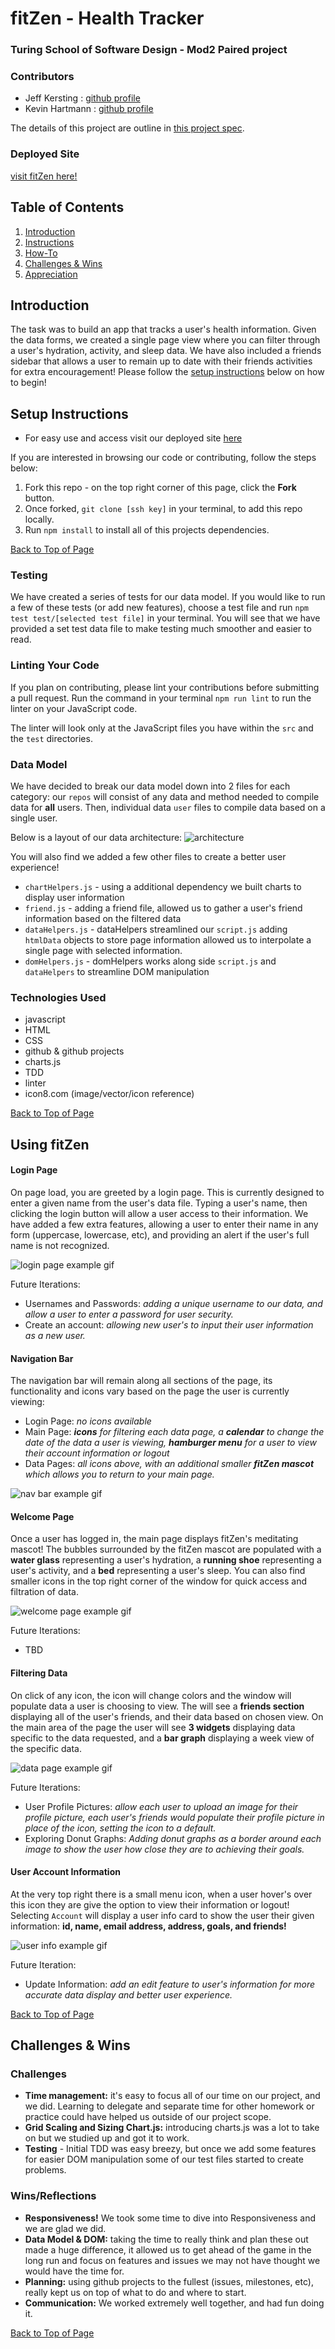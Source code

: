 # fitZen - Health Tracker
### Turing School of Software Design - Mod2 Paired project

### Contributors
- Jeff Kersting : [github profile](https://github.com/JeffKersting)
- Kevin Hartmann : [github profile](https://github.com/kevinhartmann23)

The details of this project are outline in [this project spec](http://frontend.turing.io/projects/fitlit.html).

### Deployed Site
[visit fitZen here!](https://kevinhartmann23.github.io/fitlit/src/index.html)

## Table of Contents
1. [Introduction](#introduction)
2. [Instructions](#setup-instructions)
3. [How-To](#using-fitzen)
4. [Challenges & Wins](#challenges-&-wins)
5. [Appreciation](#appreciation)

## Introduction
  The task was to build an app that tracks a user's health information. Given the data forms, we created a single page view where you can filter through a user's hydration, activity, and sleep data. We have also included a friends sidebar that allows a user to remain up to date with their friends activities for extra encouragement! Please follow the [setup instructions](#setup-instructions) below on how to begin!

## Setup Instructions

- For easy use and access visit our deployed site [here]()

If you are interested in browsing our code or contributing, follow the steps below:
  1. Fork this repo - on the top right corner of this page, click the **Fork** button.
  2. Once forked, `git clone [ssh key]` in your terminal, to add this repo locally.
  3. Run `npm install` to install all of this projects dependencies.

[Back to Top of Page](#table-of-contents)

### Testing

We have created a series of tests for our data model. If you would like to run a few of these tests (or add new features), choose a test file and run `npm test test/[selected test file]` in your terminal.
You will see that we have provided a set test data file to make testing much smoother and easier to read.

### Linting Your Code

If you plan on contributing, please lint your contributions before submitting a pull request.
Run the command in your terminal `npm run lint` to run the linter on your JavaScript code.

The linter will look only at the JavaScript files you have within the `src` and the `test` directories.

### Data Model

We have decided to break our data model down into 2 files for each category: our `repos` will consist of any data and method needed to compile data for **all** users. Then, individual data `user` files to compile data based on a single user.

Below is a layout of our data architecture:
![architecture](./assets/fitLitArch.png)

You will also find we added a few other files to create a better user experience!
- `chartHelpers.js` - using a additional dependency we built charts to display user information
- `friend.js` - adding a friend file, allowed us to gather a user's friend information based on the filtered data
- `dataHelpers.js` - dataHelpers streamlined our `script.js` adding `htmlData` objects to store page information allowed us to interpolate a single page with selected information.
- `domHelpers.js` - domHelpers works along side `script.js` and `dataHelpers` to streamline DOM manipulation

### Technologies Used
- javascript
- HTML
- CSS
- github & github projects
- charts.js
- TDD
- linter
- icon8.com (image/vector/icon reference)

[Back to Top of Page](#table-of-contents)

## Using fitZen

#### Login Page
On page load, you are greeted by a login page. This is currently designed to enter a given name from the user's data file. Typing a user's name, then clicking the login button will allow a user access to their information. We have added a few extra features, allowing a user to enter their name in any form (uppercase, lowercase, etc), and providing an alert if the user's full name is not recognized.

![login page example gif](https://media.giphy.com/media/llyx2CbXAPdWkQAYfG/giphy.gif)

Future Iterations:
- Usernames and Passwords: _adding a unique username to our data, and allow a user to enter a password for user security._
- Create an account: _allowing new user's to input their user information as a new user._

#### Navigation Bar
The navigation bar will remain along all sections of the page, its functionality and icons vary based on the page the user is currently viewing:
- Login Page: _no icons available_
- Main Page: _**icons** for filtering each data page, a **calendar** to change the date of the data a user is viewing, **hamburger menu** for a user to view their account information or logout_
- Data Pages: _all icons above, with an additional smaller **fitZen mascot** which allows you to return to your main page._

![nav bar example gif](https://media.giphy.com/media/Tj88gHEshTDUrPUfLc/giphy.gif)

#### Welcome Page
Once a user has logged in, the main page displays fitZen's meditating mascot! The bubbles surrounded by the fitZen mascot are populated with a **water glass** representing a user's hydration, a **running shoe** representing a user's activity, and a **bed** representing a user's sleep. You can also find smaller icons in the top right corner of the window for quick access and filtration of data.

![welcome page example gif](https://media.giphy.com/media/Tj88gHEshTDUrPUfLc/giphy.gif)

Future Iterations:
- TBD

#### Filtering Data
On click of any icon, the icon will change colors and the window will populate data a user is choosing to view. The will see a **friends section** displaying all of the user's friends, and their data based on chosen view. On the main area of the page the user will see **3 widgets** displaying data specific to the data requested, and a **bar graph** displaying a week view of the specific data.

![data page example gif](https://media.giphy.com/media/H1hz8Go5T0LD2NSlzy/giphy.gif)

Future Iterations:
- User Profile Pictures: _allow each user to upload an image for their profile picture, each user's friends would populate their profile picture in place of the icon, setting the icon to a default._
- Exploring Donut Graphs: _Adding donut graphs as a border around each image to show the user how close they are to achieving their goals._

#### User Account Information
At the very top right there is a small menu icon, when a user hover's over this icon they are give the option to view their information or logout! Selecting `Account` will display a user info card to show the user their given information: **id, name, email address, address, goals, and friends!**

![user info example gif](https://media.giphy.com/media/l0r1wKglRU298nslKx/giphy.gif)

Future Iteration:
- Update Information: _add an edit feature to user's information for more accurate data display and better user experience._

[Back to Top of Page](#table-of-contents)

## Challenges & Wins

### Challenges
- **Time management:** it's easy to focus all of our time on our project, and we did. Learning to delegate and separate time for other homework or practice could have helped us outside of our project scope.
- **Grid Scaling and Sizing Chart.js:** introducing charts.js was a lot to take on but we studied up and got it to work.
- **Testing** - Initial TDD was easy breezy, but once we add some features for easier DOM manipulation some of our test files started to create problems.

### Wins/Reflections
- **Responsiveness!** We took some time to dive into Responsiveness and we are glad we did.
- **Data Model & DOM:** taking the time to really think and plan these out made a huge difference, it allowed us to get ahead of the game in the long run and focus on features and issues we may not have thought we would have the time for.
- **Planning:** using github projects to the fullest (issues, milestones, etc), really kept us on top of what to do and where to start.
- **Communication:** We worked extremely well together, and had fun doing it.


[Back to Top of Page](#table-of-contents)
